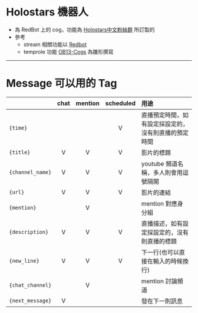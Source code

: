 # Holostars 機器人

* 為 RedBot 上的 cog，功能為 [Holostars中文粉絲群](https://discord.gg/h8ZVAJ4nAq) 所訂製的 
* 參考
  * stream 相關功能以 [Redbot](https://github.com/Cog-Creators/Red-DiscordBot)
  * temprole 功能 [OB13-Cogs](https://github.com/Obi-Wan3/OB13-Cogs) 為雛形撰寫
  
---

# Message 可以用的 Tag

||chat|mention|scheduled|用途|
|:---|:---:|:---:|:---:|:---|
|`{time}`			| | |V|直播預定時間，如有設定採設定的，沒有則直播的預定時間|
|`{title}`	    |V|V|V|影片的標題|
|`{channel_name}`	|V|V|V|youtube 頻道名稱，多人則會用逗號隔開|
|`{url}`	        |V|V|V|影片的連結|
|`{mention}`		| |V| |mention 對應身分組|
|`{description}`	|V|V|V|直播描述，如有設定採設定的，沒有則直播的標題|
|`{new_line}`	    |V|V|V|下一行(也可以直接在輸入的時候換行)|
|`{chat_channel}`	| |V| |mention 討論頻道|
|`{next_message}`	|V| | |發在下一則訊息|
